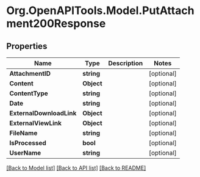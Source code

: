 # Org.OpenAPITools.Model.PutAttachment200Response

## Properties

Name | Type | Description | Notes
------------ | ------------- | ------------- | -------------
**AttachmentID** | **string** |  | [optional] 
**Content** | **Object** |  | [optional] 
**ContentType** | **string** |  | [optional] 
**Date** | **string** |  | [optional] 
**ExternalDownloadLink** | **Object** |  | [optional] 
**ExternalViewLink** | **Object** |  | [optional] 
**FileName** | **string** |  | [optional] 
**IsProcessed** | **bool** |  | [optional] 
**UserName** | **string** |  | [optional] 

[[Back to Model list]](../README.md#documentation-for-models) [[Back to API list]](../README.md#documentation-for-api-endpoints) [[Back to README]](../README.md)

